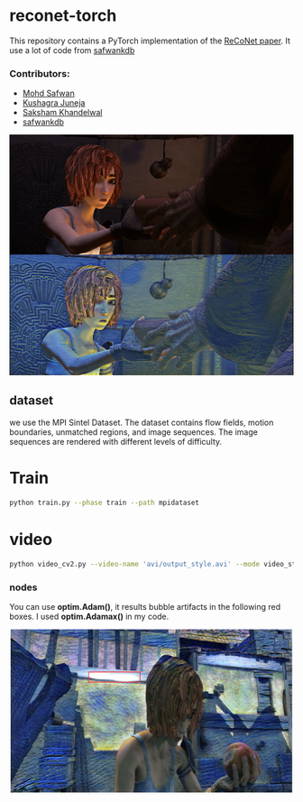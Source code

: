 # reconet-torch
This repository contains a PyTorch implementation of the [ReCoNet paper](https://arxiv.org/pdf/1807.01197.pdf). It use a lot of code from [safwankdb](https://github.com/safwankdb/ReCoNet-PyTorch)

### Contributors:
- [Mohd Safwan](https://github.com/safwankdb)
- [Kushagra Juneja](https://github.com/kushagra1729)
- [Saksham Khandelwal](https://github.com/skq024)
- [safwankdb](https://github.com/safwankdb)

[![Watch the video](videos/shanmen1.png)](videos/output_shaman_1_concat01_10.avi)


## dataset
we use the MPI Sintel Dataset. The dataset contains flow fields, motion boundaries, unmatched regions, and image sequences. The image sequences are rendered with different levels of difficulty.

# Train

```bash
python train.py --phase train --path mpidataset
```

# video

```bash
python video_cv2.py --video-name 'avi/output_style.avi' --mode video_style --save-directory trained_models --model-name model.pth
```



### nodes

You can use **optim.Adam()**, it results bubble artifacts in the following red boxes. I used **optim.Adamax()** in my code.

<div align='center'>
  <img src="videos/bubble1.png" alt="autoportrait" height="290"  width="500"/>
</div>


